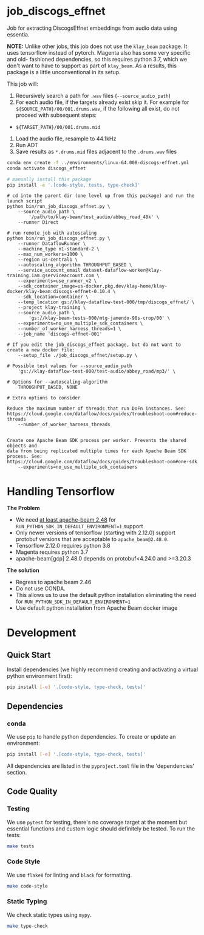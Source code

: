 # job_discogs_effnet

Job for extracting DiscogsEffnet embeddings from audio data using essentia.

**NOTE:** Unlike other jobs, this job does not use the `klay_beam` package. It
uses tensorflow instead of pytorch. Magenta also has some very specific and old-
fashioned dependencies, so this requires python 3.7, which we don't want to have
to support as part of `klay_beam`. As a results, this package is a little
unconventional in its setup.

This job will:

1. Recursively search a path for `.wav` files (`--source_audio_path`)
1. For each audio file, if the targets already exist skip it. For example for
   `${SOURCE_PATH}/00/001.drums.wav`, if the following all exist, do not
   proceed with subsequent steps:
  - `${TARGET_PATH}/00/001.drums.mid`
1. Load the audio file, resample to 44.1kHz
1. Run ADT
1. Save results as `*.drums.mid` files adjacent to the `.drums.wav` files


```bash
conda env create -f ../environments/linux-64.008-discogs-effnet.yml
conda activate discogs_effnet

# manually install this package
pip install -e '.[code-style, tests, type-check]'
```

```
# cd into the parent dir (one level up from this package) and run the launch script
python bin/run_job_discogs_effnet.py \
    --source_audio_path \
        '/path/to/klay-beam/test_audio/abbey_road_48k' \
    --runner Direct

# run remote job with autoscaling
python bin/run_job_discogs_effnet.py \
    --runner DataflowRunner \
    --machine_type n1-standard-2 \
    --max_num_workers=1000 \
    --region us-central1 \
    --autoscaling_algorithm THROUGHPUT_BASED \
    --service_account_email dataset-dataflow-worker@klay-training.iam.gserviceaccount.com \
    --experiments=use_runner_v2 \
    --sdk_container_image=us-docker.pkg.dev/klay-home/klay-docker/klay-beam:discogs-effnet-0.10.4 \
    --sdk_location=container \
    --temp_location gs://klay-dataflow-test-000/tmp/discogs_effnet/ \
    --project klay-training \
    --source_audio_path \
        'gs://klay-beam-tests-000/mtg-jamendo-90s-crop/00' \
    --experiments=no_use_multiple_sdk_containers \
    --number_of_worker_harness_threads=1 \
    --job_name 'discogs-effnet-001'

# If you edit the job_discogs_effnet package, but do not want to create a new docker file:
    --setup_file ./job_discogs_effnet/setup.py \

# Possible test values for --source_audio_path
    'gs://klay-dataflow-test-000/test-audio/abbey_road/mp3/' \

# Options for --autoscaling-algorithm
    THROUGHPUT_BASED, NONE

# Extra options to consider

Reduce the maximum number of threads that run DoFn instances. See:
https://cloud.google.com/dataflow/docs/guides/troubleshoot-oom#reduce-threads
    --number_of_worker_harness_threads


Create one Apache Beam SDK process per worker. Prevents the shared objects and
data from being replicated multiple times for each Apache Beam SDK process. See:
https://cloud.google.com/dataflow/docs/guides/troubleshoot-oom#one-sdk
    --experiments=no_use_multiple_sdk_containers
```


# Handling Tensorflow

**The Problem**

- We need [at least apache-beam 2.48](https://github.com/apache/beam/blob/master/CHANGES.md#breaking-changes-6) for `RUN_PYTHON_SDK_IN_DEFAULT_ENVIRONMENT=1` support
- Only newer versions of tensorflow (starting with 2.12.0) support protobuf versions that are acceptable to `apache_beam@2.48.0`.
- Tensorflow 2.12.0 requires python 3.8
- Magenta requires python 3.7
- apache-beam[gcp] 2.48.0 depends on protobuf<4.24.0 and >=3.20.3

**The solution**

- Regress to apache beam 2.46
- Do not use CONDA.
- This allows us to use the default python installation eliminating the need for `RUN_PYTHON_SDK_IN_DEFAULT_ENVIRONMENT=1`
- Use default python installation from Apache Beam docker image


# Development
## Quick Start
Install dependencies (we highly recommend creating and activating a virtual
python environment first):
```sh
pip install [-e] '.[code-style, type-check, tests]'
```

## Dependencies
### conda
We use `pip` to handle python dependencies.  To create or update an environment:

```sh
pip install [-e] '.[code-style, type-check, tests]'
```

All dependencies are listed in the `pyproject.toml` file in the 'dependencies'
section.

## Code Quality
### Testing
We use `pytest` for testing, there's no coverage target at the moment but
essential functions and custom logic should definitely be tested. To run the
tests:
```sh
make tests
```

### Code Style
We use `flake8` for linting and `black` for formatting.

```sh
make code-style
```

### Static Typing
We check static types using `mypy`.
```sh
make type-check
```
